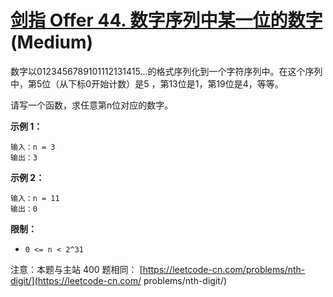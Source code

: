 # [剑指 Offer 44. 数字序列中某一位的数字][link] (Medium)

[link]: https://leetcode.cn/problems/shu-zi-xu-lie-zhong-mou-yi-wei-de-shu-zi-lcof/

数字以0123456789101112131415…的格式序列化到一个字符序列中。在这个序列中，第5位（从下标0开始计数）是5
，第13位是1，第19位是4，等等。

请写一个函数，求任意第n位对应的数字。

**示例 1：**

```
输入：n = 3
输出：3

```

**示例 2：**

```
输入：n = 11
输出：0
```

**限制：**

- `0 <= n < 2^31`

注意：本题与主站 400 题相同： [https://leetcode-cn.com/problems/nth-digit/](https://leetcode-cn.com/
problems/nth-digit/)
